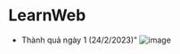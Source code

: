 # LearnWeb
- Thành quả ngày 1 (24/2/2023)"
![image](https://user-images.githubusercontent.com/108993284/221150445-743f74e3-5289-4b37-bd31-a63a96c5a9e9.png)


